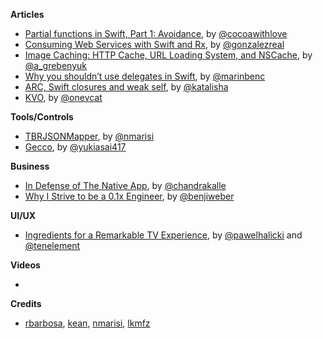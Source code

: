 **Articles**

* [Partial functions in Swift, Part 1: Avoidance](http://cocoawithlove.com/blog/2016/01/25/partial-functions-part-one-avoidance.html), by [@cocoawithlove](https://twitter.com/cocoawithlove)
* [Consuming Web Services with Swift and Rx](https://medium.com/@gonzalezreal/consuming-web-services-with-swift-and-rx-71b87b0f9a4e#.xfd6n8kx5), by [@gonzalezreal](https://twitter.com/gonzalezreal)
* [Image Caching: HTTP Cache, URL Loading System, and NSCache](http://kean.github.io/blog/programming/2016/01/26/image-caching.html), by [@a_grebenyuk](https://twitter.com/a_grebenyuk)
* [Why you shouldn’t use delegates in Swift](https://medium.com/@marinbenc/why-you-shouldn-t-use-delegates-in-swift-7ef808a7f16b#.2v5hgks41), by [@marinbenc](https://twitter.com/marinbenc)
* [ARC, Swift closures and weak self](http://katalisha.com/2016/01/22/ARC-Swift-closures-and-weak-self.html), by [@katalisha](https://twitter.com/katalisha)
* [KVO](http://en.swifter.tips/kvo/), by [@onevcat](https://twitter.com/onevcat)


**Tools/Controls**

* [TBRJSONMapper](https://github.com/nmarisi/TBRJSONMapper), by [@nmarisi](https://twitter.com/nmarisi)
* [Gecco](https://github.com/yukiasai/Gecco), by [@yukiasai417](https://twitter.com/yukiasai417)


**Business**

* [In Defense of The Native App](https://blog.orangecaffeine.com/in-defense-of-the-native-app-9e614ddf2cfa#.e2ipcy88n), by [@chandrakalle](https://twitter.com/chandrakalle)
* [Why I Strive to be a 0.1x Engineer](http://benjiweber.co.uk/blog/2016/01/25/why-i-strive-to-be-a-0-1x-engineer/), by [@benjiweber](https://twitter.com/benjiweber)


**UI/UX**

* [Ingredients for a Remarkable TV Experience](http://macoscope.com/blog/ingredients-for-a-remarkable-tv-experience/), by [@pawelhalicki](https://twitter.com/pawelhalicki) and [@tenelement](https://twitter.com/tenelement)


**Videos**

* 


**Credits**

* [rbarbosa](https://github.com/rbarbosa), [kean](https://github.com/kean), [nmarisi](https://github.com/nmarisi), [lkmfz](https://github.com/lkmfz)
